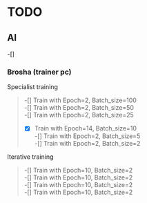 # TODO 

## AI

-[] 

### Brosha (trainer pc)

Specialist training
>-[] Train with Epoch=2, Batch_size=100  
>-[] Train with Epoch=2, Batch_size=50  
>-[] Train with Epoch=2, Batch_size=25  
>-[x] Train with Epoch=14, Batch_size=10  
>-[] Train with Epoch=2, Batch_size=5  
>-[] Train with Epoch=2, Batch_size=2  

Iterative training
>-[] Train with Epoch=10, Batch_size=2  
>-[] Train with Epoch=10, Batch_size=2  
>-[] Train with Epoch=10, Batch_size=2  
>-[] Train with Epoch=10, Batch_size=2  
